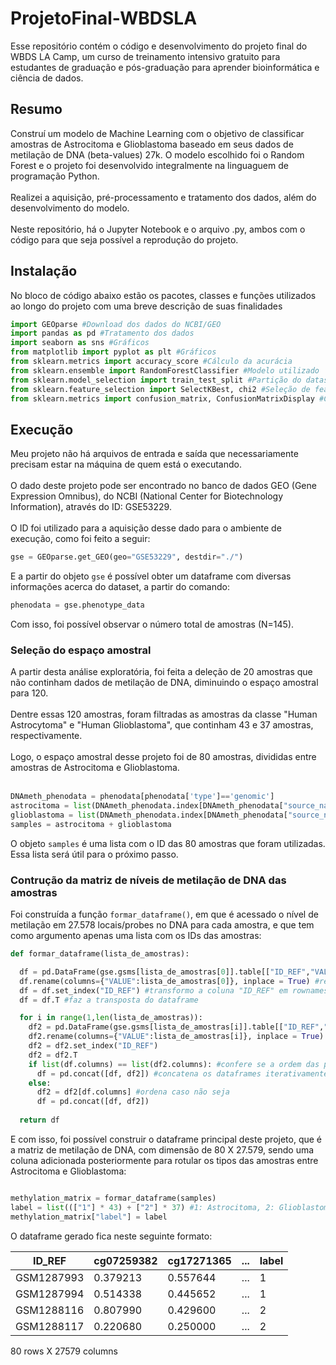 # ProjetoFinal-WBDSLA
Esse repositório contém o código e desenvolvimento do projeto final do WBDS LA Camp, um curso de treinamento intensivo gratuito para estudantes de graduação e pós-graduação para aprender bioinformática e ciência de dados.

## Resumo

Construí um modelo de Machine Learning com o objetivo de classificar amostras de Astrocitoma e Glioblastoma baseado em seus dados de metilação de DNA (beta-values) 27k. O modelo escolhido foi o Random Forest e o projeto foi desenvolvido integralmente na linguaguem de programação Python. <br><br>
Realizei a aquisição, pré-processamento e tratamento dos dados, além do desenvolvimento do modelo. <br><br>
Neste repositório, há o Jupyter Notebook e o arquivo .py, ambos com o código para que seja possível a reprodução do projeto.

## Instalação

No bloco de código abaixo estão os pacotes, classes e funções utilizados ao longo do projeto com uma breve descrição de suas finalidades

```python 
import GEOparse #Download dos dados do NCBI/GEO
import pandas as pd #Tratamento dos dados
import seaborn as sns #Gráficos
from matplotlib import pyplot as plt #Gráficos
from sklearn.metrics import accuracy_score #Cálculo da acurácia
from sklearn.ensemble import RandomForestClassifier #Modelo utilizado
from sklearn.model_selection import train_test_split #Partição do dataset
from sklearn.feature_selection import SelectKBest, chi2 #Seleção de features
from sklearn.metrics import confusion_matrix, ConfusionMatrixDisplay #Construção da matriz confusão
```

## Execução

Meu projeto não há arquivos de entrada e saída que necessariamente precisam estar na máquina de quem está o executando. <br><br>
O dado deste projeto pode ser encontrado no banco de dados GEO (Gene Expression Omnibus), do NCBI (National Center for Biotechnology Information), através do ID: GSE53229. <br><br>
O ID foi utilizado para a aquisição desse dado para o ambiente de execução, como foi feito a seguir: 

```python 
gse = GEOparse.get_GEO(geo="GSE53229", destdir="./")
```

E a partir do objeto ``` gse ``` é possível obter um dataframe com diversas informações acerca do dataset, a partir do comando:
```python 
phenodata = gse.phenotype_data 
```

Com isso, foi possível observar o número total de amostras (N=145).

### Seleção do espaço amostral

A partir desta análise exploratória, foi feita a deleção de 20 amostras que não continham dados de metilação de DNA, diminuindo o espaço amostral para 120. <br><br>
Dentre essas 120 amostras, foram filtradas as amostras da classe "Human Astrocytoma" e "Human Glioblastoma", que continham 43 e 37 amostras, respectivamente. <br><br>
Logo, o espaço amostral desse projeto foi de 80 amostras, divididas entre amostras de Astrocitoma e Glioblastoma. <br><br>

```python 
DNAmeth_phenodata = phenodata[phenodata['type']=='genomic']
astrocitoma = list(DNAmeth_phenodata.index[DNAmeth_phenodata["source_name_ch1"] == "Human astrocytoma"])
glioblastoma = list(DNAmeth_phenodata.index[DNAmeth_phenodata["source_name_ch1"] == "Human glioblastoma"])
samples = astrocitoma + glioblastoma
```

O objeto ``` samples ``` é uma lista com o ID das 80 amostras que foram utilizadas. Essa lista será útil para o próximo passo.

### Contrução da matriz de níveis de metilação de DNA das amostras

Foi construída a função ``` formar_dataframe() ```, em que é acessado o nível de metilação em 27.578 locais/probes no DNA para cada amostra, e que tem como argumento apenas uma lista com os IDs das amostras:

```python 
def formar_dataframe(lista_de_amostras):

  df = pd.DataFrame(gse.gsms[lista_de_amostras[0]].table[["ID_REF","VALUE"]]) #acessa o nível de metilação da amostra em questão
  df.rename(columns={"VALUE":lista_de_amostras[0]}, inplace = True) #renomeia coluna "VALUE" para o nome da amostra
  df = df.set_index("ID_REF") #transformo a coluna "ID_REF" em rownames
  df = df.T #faz a transposta do dataframe

  for i in range(1,len(lista_de_amostras)):
    df2 = pd.DataFrame(gse.gsms[lista_de_amostras[i]].table[["ID_REF","VALUE"]])
    df2.rename(columns={"VALUE":lista_de_amostras[i]}, inplace = True)
    df2 = df2.set_index("ID_REF")
    df2 = df2.T 
    if list(df.columns) == list(df2.columns): #confere se a ordem das probes é a mesma 
      df = pd.concat([df, df2]) #concatena os dataframes iterativamente
    else:
      df2 = df2[df.columns] #ordena caso não seja
      df = pd.concat([df, df2])  
  
  return df
  ```
  
  E com isso, foi possível construir o dataframe principal deste projeto, que é a matriz de metilação de DNA, com dimensão de 80 X 27.579, sendo uma coluna adicionada posteriormente para rotular os tipos das amostras entre Astrocitoma e Glioblastoma:
  
  ```python
  
  methylation_matrix = formar_dataframe(samples)
  label = list((["1"] * 43) + ["2"] * 37) #1: Astrocitoma, 2: Glioblastoma
  methylation_matrix["label"] = label
  ```
  
  O dataframe gerado fica neste seguinte formato:
  
| ID_REF | cg07259382 | cg17271365 | ... | label |
|------------|----------|----------|-----|---|
| GSM1287993 | 0.379213 | 0.557644 | ... | 1 |
| GSM1287994 | 0.514338 | 0.445652 | ... | 1 |
| GSM1288116 | 0.807990 | 0.429600 | ... | 2 |
| GSM1288117 | 0.220680 | 0.250000 | ... | 2 |

80 rows X 27579 columns




